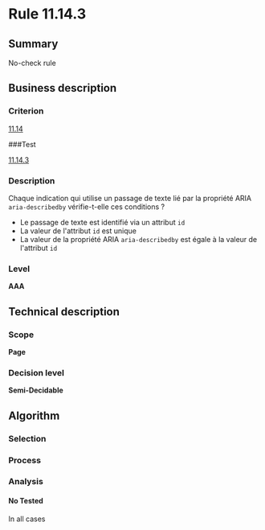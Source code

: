 # Rule 11.14.3

## Summary

No-check rule

## Business description

### Criterion

[11.14](http://references.modernisation.gouv.fr/rgaa/criteres.html#crit-11-14)

###Test

[11.14.3](http://references.modernisation.gouv.fr/rgaa/criteres.html#test-11.14.3)

### Description

Chaque indication qui utilise un passage de texte li&eacute; par la propri&eacute;t&eacute; ARIA `aria-describedby` v&eacute;rifie-t-elle ces conditions ? 
 
 * Le passage de texte est identifi&eacute; via un attribut `id` 
 * La valeur de l'attribut `id` est unique 
 * La valeur de la propri&eacute;t&eacute; ARIA `aria-describedby` est &eacute;gale &agrave; la valeur de l'attribut `id` 


### Level

**AAA**

## Technical description

### Scope

**Page**

### Decision level

**Semi-Decidable**

## Algorithm

### Selection

### Process

### Analysis

#### No Tested 

In all cases
